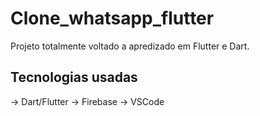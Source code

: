 # Clone_whatsapp_flutter

Projeto totalmente voltado a apredizado em Flutter e Dart.

## Tecnologias usadas

→ Dart/Flutter
→ Firebase
→ VSCode


